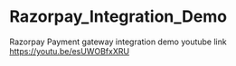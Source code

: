 # Razorpay_Integration_Demo
Razorpay Payment gateway integration demo
youtube link
https://youtu.be/esUWOBfxXRU
